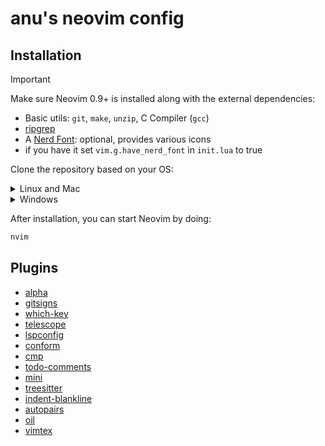 # anu's neovim config

## Installation

> [!IMPORTANT]
> Make sure Neovim 0.9+ is installed along with the external dependencies:
> - Basic utils: `git`, `make`, `unzip`, C Compiler (`gcc`)
> - [ripgrep](https://github.com/BurntSushi/ripgrep#installation)
> - A [Nerd Font](https://www.nerdfonts.com/): optional, provides various icons
> - if you have it set `vim.g.have_nerd_font` in `init.lua` to true


Clone the repository based on your OS:

<details><summary> Linux and Mac </summary>

```sh
git clone https://github.com/ae-bii/nix-config.git
mv nix-config/modules/home-manager/neovim/nvim/* "${XDG_CONFIG_HOME:-$HOME/.config}"/nvim
rm -rf nix-config/
```

</details>

<details><summary> Windows </summary>

If you're using `cmd.exe`:

```
git clone https://github.com/ae-bii/nix-config.git
move .\nix-config\modules\home-manager\neovim\nvim\* %userprofile%\AppData\Local\nvim\
rmdir nix-config
```

If you're using `powershell.exe`

```
git clone https://github.com/ae-bii/nix-config.git
Move-Item -Path .\nix-config\modules\home-manager\neovim\nvim\* -Destination $env:USERPROFILE\AppData\Local\nvim\
Remove-Item -Path .\nix-config\ -Recurse
```

</details>

After installation, you can start Neovim by doing:
```sh
nvim
```

## Plugins
- [alpha](https://github.com/goolord/alpha-nvim)
- [gitsigns](https://github.com/lewis6991/gitsigns.nvim)
- [which-key](https://github.com/folke/which-key.nvim)
- [telescope](https://github.com/nvim-telescope/telescope.nvim)
- [lspconfig](https://github.com/neovim/nvim-lspconfig)
- [conform](https://github.com/stevearc/conform.nvim)
- [cmp](https://github.com/hrsh7th/nvim-cmp)
- [todo-comments](https://github.com/folke/todo-comments.nvim)
- [mini](https://github.com/echasnovski/mini.nvim)
- [treesitter](https://github.com/nvim-treesitter/nvim-treesitter)
- [indent-blankline](https://github.com/lukas-reineke/indent-blankline.nvim)
- [autopairs](https://github.com/windwp/nvim-autopairs)
- [oil](https://github.com/stevearc/oil.nvim)
- [vimtex](https://github.com/lervag/vimtex)
